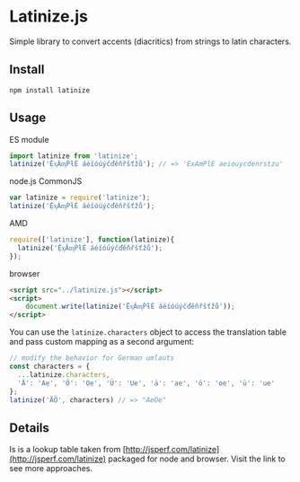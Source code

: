 
# Latinize.js

Simple library to convert accents (diacritics) from strings to latin characters.

## Install

```
npm install latinize
```

## Usage

ES module

```javascript
import latinize from 'latinize';
latinize('ỆᶍǍᶆṔƚÉ áéíóúýčďěňřšťžů'); // => 'ExAmPlE aeiouycdenrstzu'
```

node.js CommonJS

```javascript
var latinize = require('latinize');
latinize('ỆᶍǍᶆṔƚÉ áéíóúýčďěňřšťžů');
```

AMD

```javascript
require(['latinize'], function(latinize){
  latinize('ỆᶍǍᶆṔƚÉ áéíóúýčďěňřšťžů');
});
```

browser

```html
<script src="../latinize.js"></script>
<script>
    document.write(latinize('ỆᶍǍᶆṔƚÉ áéíóúýčďěňřšťžů'));
</script>
```

You can use the `latinize.characters` object to access the translation table and pass custom mapping as a second argument:

```javascript
// modify the behavior for German umlauts
const characters = {
  ...latinize.characters,
  'Ä': 'Ae', 'Ö': 'Oe', 'Ü': 'Ue', 'ä': 'ae', 'ö': 'oe', 'ü': 'ue'
};
latinize('ÄÖ', characters) // => "AeOe"
```

## Details

Is is a lookup table taken from [http://jsperf.com/latinize](http://jsperf.com/latinize) packaged for node and browser. Visit the link to see more approaches.
